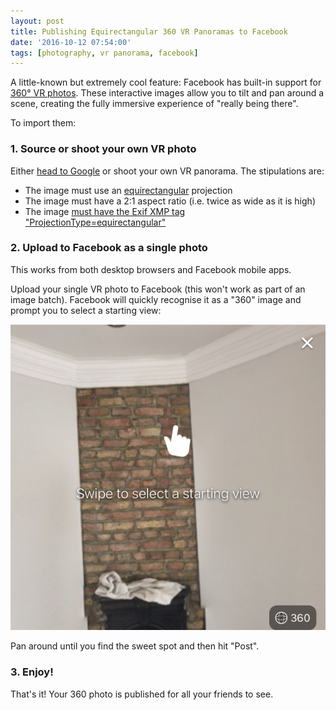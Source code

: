 ```yaml
---
layout: post
title: Publishing Equirectangular 360 VR Panoramas to Facebook
date: '2016-10-12 07:54:00'
tags: [photography, vr panorama, facebook]
---
```


A little-known but extremely cool feature: Facebook has built-in support for <a href="https://en.wikipedia.org/wiki/VR_photography" target="_blank">360° VR photos</a>. These interactive images allow you to tilt and pan around a scene, creating the fully immersive experience of "really being there".

To import them:

### 1. Source or shoot your own VR photo

Either <a href="https://www.google.co.uk/search?q=equirectangular+vr+photo&rlz=1CDGOYI_enGB653GB654&hl=en-GB&prmd=ivn&source=lnms&tbm=isch&sa=X&ved=0ahUKEwiMi6_uptLPAhXFECwKHYiRDOAQ_AUIBygB&biw=414&bih=660" target="_blank">head to Google</a> or shoot your own VR panorama. The stipulations are:

* The image must use an <a href="https://en.wikipedia.org/wiki/Equirectangular_projection" target="_blank">equirectangular</a> projection
* The image must have a 2:1 aspect ratio (i.e. twice as wide as it is high)
* The image <a href="https://facebook360.fb.com/editing-360-photos-injecting-metadata/" target="_blank">must have the Exif XMP tag "ProjectionType=equirectangular"</a>

### 2. Upload to Facebook as a single photo

This works from both desktop browsers and Facebook mobile apps.

Upload your single VR photo to Facebook (this won't work as part of an image batch). Facebook will quickly recognise it as a "360" image and prompt you to select a starting view:

![Facebook recognizes the uploaded image as 360 VR photo](/img/posts/360_pano_upload_facebook.png)

Pan around until you find the sweet spot and then hit "Post". 

### 3. Enjoy!

That's it! Your 360 photo is published for all your friends to see.